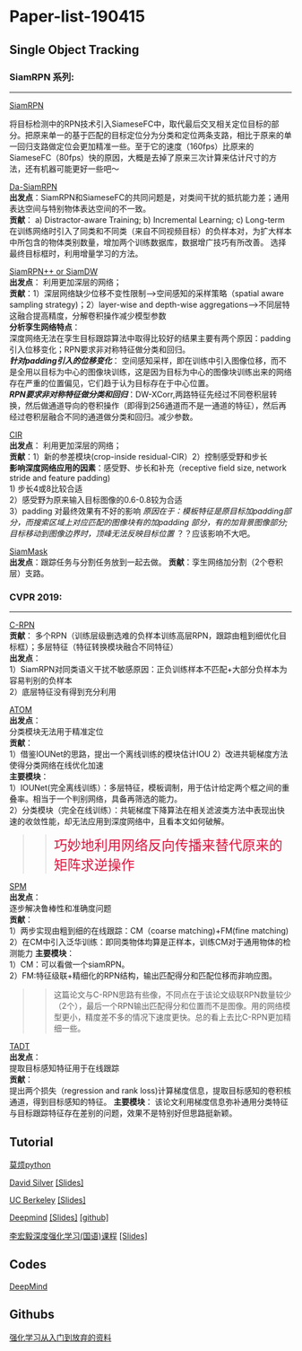 # Paper-list-190415 


## Single Object Tracking

### SiamRPN 系列:
-----------------

[SiamRPN](http://openaccess.thecvf.com/content_cvpr_2018/papers/Li_High_Performance_Visual_CVPR_2018_paper.pdf)

将目标检测中的RPN技术引入SiameseFC中，取代最后交叉相关定位目标的部分。把原来单一的基于匹配的目标定位分为分类和定位两条支路，相比于原来的单一回归支路做定位会更加精准一些。至于它的速度（160fps）比原来的SiameseFC（80fps）快的原因，大概是去掉了原来三次计算来估计尺寸的方法，还有机器可能更好一些吧～

[Da-SiamRPN](http://openaccess.thecvf.com/content_ECCV_2018/papers/Zheng_Zhu_Distractor-aware_Siamese_Networks_ECCV_2018_paper.pdf)  
**出发点**：SiamRPN和SiameseFC的共同问题是，对类间干扰的抵抗能力差；通用表达空间与特别物体表达空间的不一致。  
**贡献**： a) Distractor-aware Training; b) Incremental Learning; c) Long-term  
在训练网络时引入了同类和不同类（来自不同视频目标）的负样本对，为扩大样本中所包含的物体类别数量，增加两个训练数据库，数据增广技巧有所改善。
选择最终目标框时，利用增量学习的方法。

[SiamRPN++ or SiamDW](https://arxiv.org/pdf/1812.11703.pdf)  
**出发点**： 利用更加深层的网络；  
**贡献**：1）深层网络缺少位移不变性限制-->空间感知的采样策略（spatial aware sampling strategy)；2）layer-wise and depth-wise aggregations-->不同层特这融合提高精度，分解卷积操作减少模型参数  
**分析孪生网络特点**：  
深度网络无法在孪生目标跟踪算法中取得比较好的结果主要有两个原因：padding引入位移变化；RPN要求非对称特征做分类和回归。  
***针对padding引入的位移变化***： 空间感知采样，即在训练中引入图像位移，而不是全用以目标为中心的图像块训练，这是因为目标为中心的图像块训练出来的网络存在严重的位置偏见，它们趋于认为目标存在于中心位置。  
***RPN要求非对称特征做分类和回归***：DW-XCorr,两路特征先经过不同卷积层转换，然后做通道导向的卷积操作（即得到256通道而不是一通道的特征），然后再经过卷积层融合不同的通道做分类和回归。减少参数。

[CIR](https://arxiv.org/pdf/1901.01660.pdf)  
**出发点**： 利用更加深层的网络；  
**贡献**：1）新的参差模块(crop-inside residual-CIR）2）控制感受野和步长  
**影响深度网络应用的因素**：感受野、步长和补充（receptive field size, network stride and feature padding)  
                        1) 步长4或8比较合适  
                        2）感受野为原来输入目标图像的0.6-0.8较为合适  
                        3）padding 对最终效果有不好的影响 *原因在于：模板特征是原目标加padding部分，而搜索区域上对应匹配的图像块有的加padding                           部分，有的加背景图像部分;目标移动到图像边界时，顶峰无法反映目标位置* ？？应该影响不大吧。  

[SiamMask](https://arxiv.org/pdf/1812.05050.pdf)  
**出发点**：跟踪任务与分割任务放到一起去做。
**贡献**：孪生网络加分割（2个卷积层）支路。


### CVPR 2019:
-----------------

[C-RPN](https://arxiv.org/pdf/1812.06148.pdf)  
**贡献**： 多个RPN（训练层级删选难的负样本训练高层RPN，跟踪由粗到细优化目标框）；多层特征（特征转换模块融合不同特征）  
**出发点**：  
1）SiamRPN对同类语义干扰不敏感原因：正负训练样本不匹配+大部分负样本为容易判别的负样本   
2）底层特征没有得到充分利用  

[ATOM](https://arxiv.org/pdf/1811.07628.pdf)  
**出发点**：  
分类模块无法用于精准定位  
**贡献**：  
1）借鉴IOUNet的思路，提出一个离线训练的模块估计IOU
2）改进共轭梯度方法使得分类网络在线优化加速  
**主要模块**：  
1）IOUNet(完全离线训练）：多层特征，模板调制，用于估计给定两个框之间的重叠率。相当于一个判别网络，具备再筛选的能力。  
2）分类模块（完全在线训练）：共轭梯度下降算法在相关滤波类方法中表现出快速的收敛性能，却无法应用到深度网络中，且看本文如何破解。  
>> <font color=#DC143C size=5>巧妙地利用网络反向传播来替代原来的矩阵求逆操作</font>

[SPM](https://arxiv.org/pdf/1904.04452.pdf)  
**出发点**：  
逐步解决鲁棒性和准确度问题  
**贡献**：  
1）两步实现由粗到细的在线跟踪：CM（coarse matching)+FM(fine matching)
2）在CM中引入泛华训练：即同类物体均算是正样本，训练CM对于通用物体的检测能力 
**主要模块**：  
1）CM：可以看做一个siamRPN。  
2）FM:特征级联+精细化的RPN结构，输出匹配得分和匹配位移而非响应图。
>>这篇论文与C-RPN思路有些像，不同点在于该论文级联RPN数量较少（2个），最后一个RPN输出匹配得分和位置而不是图像。用的网络模型更小，精度差不多的情况下速度更快。总的看上去比C-RPN更加精细一些。

[TADT](https://arxiv.org/pdf/1904.01772.pdf)  
**出发点**：  
提取目标感知特征用于在线跟踪　　  
**贡献**：  
提出两个损失（regression and rank loss)计算梯度信息，提取目标感知的卷积核通道，得到目标感知的特征。 
**主要模块**：
该论文利用梯度信息弥补通用分类特征与目标跟踪特征存在差别的问题，效果不是特别好但思路挺新颖。

Tutorial
-----------------
[莫烦python](https://morvanzhou.github.io/tutorials/machine-learning/reinforcement-learning/)

[David Silver](https://space.bilibili.com/74997410/channel/detail?cid=53966) [[Slides]](http://www0.cs.ucl.ac.uk/staff/D.Silver/web/Teaching.html)

[UC Berkeley](https://www.bilibili.com/video/av32730838) [[Slides]](http://rail.eecs.berkeley.edu/deeprlcourse/)

[Deepmind](https://www.bilibili.com/video/av36621866) [[Slides]](http://www.cs.ucl.ac.uk/current_students/syllabus/compgi/compgi22_advanced_deep_learning_and_reinforcement_learning/)
[[github]](https://github.com/RylanSchaeffer/ucl-adv-dl-rl)

[李宏毅深度强化学习(国语)课程](https://www.bilibili.com/video/av24724071?from=search&seid=14814651069494196110) [[Slides]](http://speech.ee.ntu.edu.tw/~tlkagk/courses_MLDS18.html)

Codes
-------------------
[DeepMind](https://github.com/deepmind/trfl)

Githubs
--------------------------
[强化学习从入门到放弃的资料](https://github.com/wwxFromTju/awesome-reinforcement-learning-zh)
